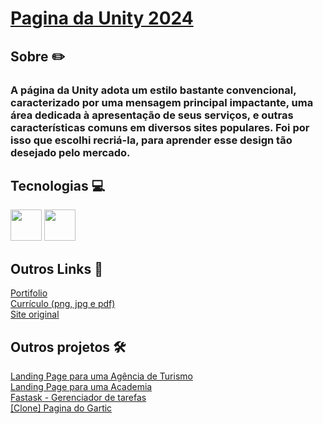 <h1>
    <a href="https://paulo-mikhael.github.io/pagina-unity-2024">Pagina da Unity 2024</a>
</h1>
<h2>Sobre ✏️</h2>
    <h3>A página da Unity adota um estilo bastante convencional, caracterizado por uma mensagem principal impactante, uma área dedicada à apresentação de seus serviços, e outras características comuns em diversos sites populares. Foi por isso que escolhi recriá-la, para aprender esse design tão desejado pelo mercado.</h3>
<h2>Tecnologias 💻</h2>
    <div>
        <img width="50px" src="https://cdn.jsdelivr.net/gh/devicons/devicon@latest/icons/html5/html5-original.svg"/>
        <img width="50px" src="https://cdn.jsdelivr.net/gh/devicons/devicon@latest/icons/css3/css3-original.svg"/>
    </div>
<h2>Outros Links 🔗</h2>
    <a target="_blank" href="https://paulo-mikhael.github.io/Portifolio">Portifolio</a><br>
    <a target="_blank" href="https://drive.google.com/drive/folders/1ER7n3GHZmokEsQJkf6yFAG3E0dC1oLfq?usp=drive_link">Currículo (png, jpg e pdf)</a><br>
    <a target="_blank" href="https://unity.com/pages/unity-pro-buy-now?utm_source=google&utm_medium=cpc&utm_campaign=cc_dd_upr_amer_amer-t2_en_pu_sem-gg_acq_br-pr_2023-01_brand-at2_cc3022_ev-br_id:71700000105927803&utm_content=cc_dd_upr_amer_pu_sem_gg_ev-br_pros_x_npd_cpc_kw_sd_all_x_x_brand_id:58700008262791741&utm_term=unity&&&&&gad_source=1&gclid=Cj0KCQiA84CvBhCaARIsAMkAvkI2ixzlSyPBXVK_AWEly_Qv7z5Ha8boUhvPG9qHkCdl7v2hBftG1ZIaAszYEALw_wcB&gclsrc=aw.ds">Site original</a>
<h2>Outros projetos 🛠️</h2>
    <a target="_blank" href="https://github.com/Paulo-Mikhael/guia-turistico">Landing Page para uma Agência de Turismo</a><br>
    <a target="_blank" href="https://github.com/Paulo-Mikhael/academia-landing-page">Landing Page para uma Academia</a><br>
    <a target="_blank" href="https://github.com/Paulo-Mikhael/Fastask">Fastask - Gerenciador de tarefas</a><br>
    <a target="_blank" href="https://github.com/Paulo-Mikhael/pagina-gartic-2024">[Clone] Pagina do Gartic</a>
